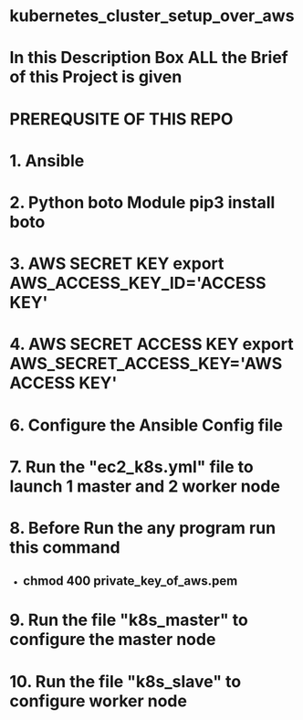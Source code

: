 # kubernetes_cluster_setup_over_aws
# In this Description Box ALL the Brief of this Project is given
# PREREQUSITE OF THIS REPO
 # 1.  Ansible
# 2. Python boto Module pip3 install boto
# 3. AWS SECRET KEY export AWS_ACCESS_KEY_ID='ACCESS KEY'
# 4. AWS SECRET ACCESS KEY export AWS_SECRET_ACCESS_KEY='AWS ACCESS KEY'
# 6. Configure the Ansible Config file
# 7. Run the "ec2_k8s.yml" file to launch 1 master and 2 worker node
# 8. Before Run the any program run this command
* ## chmod 400 private_key_of_aws.pem 
# 9. Run the file "k8s_master" to configure the master node
# 10. Run the file "k8s_slave" to configure worker node
